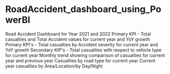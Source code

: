 # RoadAccident_dashboard_using_PowerBI
Road Accident Dashboard for Year 2021 and 2022
Primary KPI - Total casualties and Total Accident values for current year and YoY growth
Primary KPI's - Total casualties by Accident severity for current year and YoY growth
Secondary KIP's - Total casualties with respect to vehicle type for current year
Monthly trend showing comparison of casualties for current year and previous year
Casualties by road type for current year
Current year casualties by Area/Location/by Day/Night

